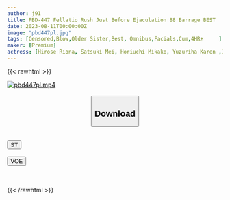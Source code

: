 ```yaml
---
author: j91
title: PBD-447 Fellatio Rush Just Before Ejaculation 88 Barrage BEST
date: 2023-08-11T00:00:00Z
image: "pbd447pl.jpg"
tags: [Censored,Blow,Older Sister,Best, Omnibus,Facials,Cum,4HR+	 ]
maker: [Premium]
actress: [Hirose Riona, Satsuki Mei, Horiuchi Mikako, Yuzuriha Karen ,Julia, Hatsukawa Minami, Yamagishi Aika, Takeuchi Yuuki, Natsuki Maron, Iwasa Mei ]
---
```



{{< rawhtml >}}

<div class="video" data-videoid="vkOyw4KLVxF4zWY">
    <a href="javascript:;">
        <img src="https://my.j91.asia/posts/pbd447pl/pbd447pl.jpg" width="WIDTH" height="HEIGHT" alt="pbd447pl.mp4" loading="lazy">
    </a>
</div>

<script type="text/javascript" src="https://j91.asia/asset/on-demand-st.js"></script>

<br>
  <link rel="stylesheet" href="https://j91.asia/asset/bs5.css">
  
  <center>
  <button class="btn btn-primary" type="button" data-bs-toggle="collapse" data-bs-target=".multi-collapse" aria-expanded="false" aria-controls="multiCollapseExample1 multiCollapseExample2"><h2>Download</h2></button></center>
</p>
<div class="row">
  <div class="col">
    <div class="collapse multi-collapse" id="multiCollapseExample1">
      <div class="card card-body">
	      	      <br>
<div class="buttons">  
<a href="https://streamtape.to/v/vkOyw4KLVxF4zWY"><button class="btn-hover color-3"><i class="fa fa-download"></i> ST</button></a></div>
    </div>
  </div>
</div>
  <div class="col">
    <div class="collapse multi-collapse" id="multiCollapseExample2">
      <div class="card card-body">
	      <br>
<div class="buttons">
    <a href="https://voe.sx/ptywuvoxbsif"><button class="btn-hover color-9"><i class="fa fa-download"></i> VOE</button></a></div>
<br><br>
      </div>
    </div>
  </div>
</div>

{{< /rawhtml >}}